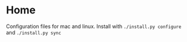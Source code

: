 # Home

Configuration files for mac and linux. Install with `./install.py configure` and `./install.py sync`
